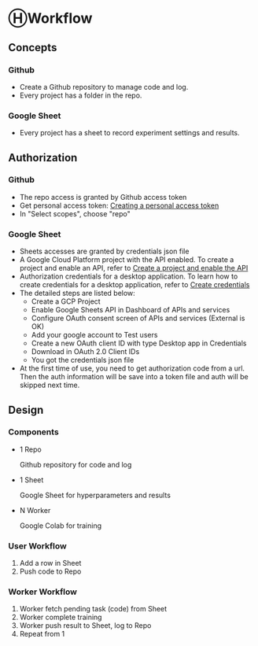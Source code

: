 # ⒽWorkflow

## Concepts

### Github
- Create a Github repository to manage code and log.
- Every project has a folder in the repo.

### Google Sheet
- Every project has a sheet to record experiment settings and results.

## Authorization

### Github
- The repo access is granted by Github access token 
- Get personal access token: [Creating a personal access token](https://docs.github.com/en/free-pro-team@latest/github/authenticating-to-github/creating-a-personal-access-token)
- In "Select scopes", choose "repo"

### Google Sheet
- Sheets accesses are granted by credentials json file
- A Google Cloud Platform project with the API enabled. To create a project and enable an API, refer to [Create a project and enable the API](https://developers.google.com/workspace/guides/create-project)
- Authorization credentials for a desktop application. To learn how to create credentials for a desktop application, refer to [Create credentials](https://developers.google.com/workspace/guides/create-credentials)
- The detailed steps are listed below:
    - Create a GCP Project
    - Enable Google Sheets API in Dashboard of APIs and services
    - Configure OAuth consent screen of APIs and services (External is OK)
    - Add your google account to Test users
    - Create a new OAuth client ID with type Desktop app in Credentials
    - Download in OAuth 2.0 Client IDs
    - You got the credentials json file 
- At the first time of use, you need to get authorization code from a url. Then the auth information will be save into a token file and auth will be skipped next time.

## Design

### Components

- 1 Repo

    Github repository for code and log

- 1 Sheet

    Google Sheet for hyperparameters and results

- N Worker

    Google Colab for training

### User Workflow
1. Add a row in Sheet
2. Push code to Repo

### Worker Workflow

1. Worker fetch pending task (code) from Sheet
2. Worker complete training
3. Worker push result to Sheet, log to Repo
4. Repeat from 1